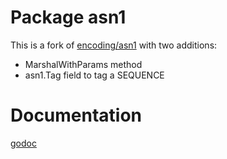 # Package asn1

This is a fork of [encoding/asn1](https://golang.org/pkg/encoding/asn1/)
with two additions:

- MarshalWithParams method
- asn1.Tag field to tag a SEQUENCE

# Documentation

[godoc](https://godoc.org/github.com/dim13/asn1)
